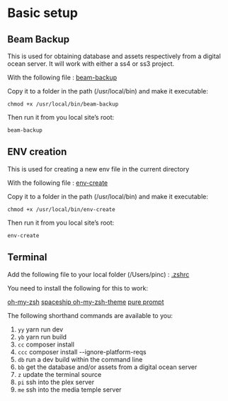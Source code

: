 # Basic setup



## Beam Backup

This is used for obtaining database and assets respectively from a digital ocean server. It will work with either a ss4 or ss3 project.

With the following file : [beam-backup](bash/beam-backup)

Copy it to a folder in the path (/usr/local/bin) and make it executable:

```chmod +x /usr/local/bin/beam-backup```

Then run it from you local site’s root:

```beam-backup```

## ENV creation

This is used for creating a new env file in the current directory

With the following file : [env-create](bash/env-create)

Copy it to a folder in the path (/usr/local/bin) and make it executable:

```chmod +x /usr/local/bin/env-create```

Then run it from you local site’s root:

```env-create```



## Terminal

Add the following file to your local folder (/Users/pinc) : [.zshrc](terminal/.zshrc)

You need to install the following for this to work:

[oh-my-zsh](https://github.com/ohmyzsh/ohmyzsh#basic-installation)
[spaceship oh-my-zsh-theme](https://github.com/spaceship-prompt/spaceship-prompt#oh-my-zsh)
[pure prompt](https://github.com/sindresorhus/pure#npm)



The following shorthand commands are available to you:

1. ```yy```    yarn run dev
2. ```yb```    yarn run build
3. ```cc```    composer install
4. ```ccc```  composer install --ignore-platform-reqs
5. ```db```    run a dev build within the command line
6. ```bb```    get the database and/or assets from a digital ocean server
7. ```z```      update the terminal source
8. ```pi```    ssh into the plex server
9. ```me```    ssh into the media temple server
